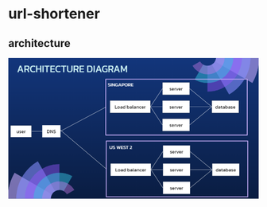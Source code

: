 # url-shortener

## architecture
![Image](https://github.com/pongtawan25/url-shortener/blob/main/Achitecture.PNG)
